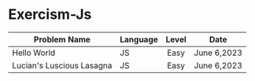 ﻿# Exercism-Js


| Problem Name                        | Language    | Level    |  Date            |
| ----------------------------------- | ----------- | :------: |  :-----------:   |
| Hello World                         | JS          | Easy     |   June 6,2023    |
| Lucian's Luscious Lasagna           | JS          | Easy     |   June 6,2023    |
